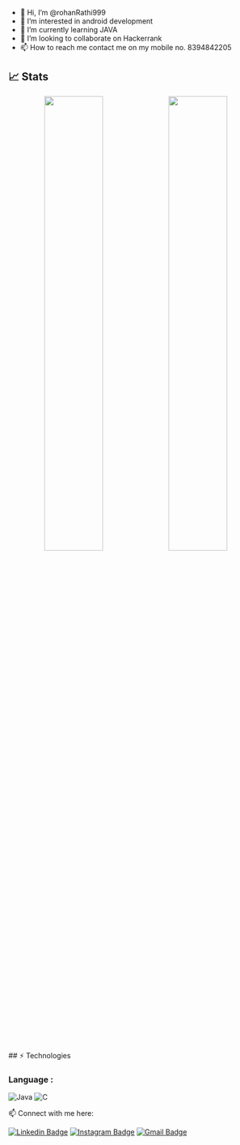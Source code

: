 - 👋 Hi, I’m @rohanRathi999
- 👀 I’m interested in android development
- 🌱 I’m currently learning JAVA
- 💞️ I’m looking to collaborate on Hackerrank
- 📫 How to reach me contact me on my mobile no. 8394842205

## 📈 Stats
<p align="center">
	
  <img width="48%" src="https://github-readme-stats.vercel.app/api?username=rohanRathi999&show_icons=true&theme=tokyonight" />
  <img width="48%" src="https://github-readme-streak-stats.herokuapp.com/?user=rohanRathi999&theme=tokyonight" />
</p> 
## ⚡ Technologies

### Language :
![Java](https://img.shields.io/badge/-Java-E34A86?style=flat-square&logo=Java)
![C](https://img.shields.io/badge/-C-007ACC?style=flat-square&logo=c)



 📫 Connect with me here:
 
[![Linkedin Badge](https://img.shields.io/badge/-Rohanrathi-blue?style=flat-square&logo=Linkedin&logoColor=white&link=https:https://www.linkedin.com/in/rohan-rathi-a19764205/)](https://www.linkedin.com/in/rohan-rathi-a19764205/)
[![Instagram Badge](https://img.shields.io/badge/-Rohan-purple?style=flat-square&logo=instagram&logoColor=white&link=https:https://www.instagram.com/rohan___rathi/)](https://www.instagram.com/rohan___rathi/)
[![Gmail Badge](https://img.shields.io/badge/-rohan.2125csme1020@kiet.edu-c14438?style=flat-square&logo=Gmail&logoColor=white&link=mailto:rohan.2125csme1020@kiet.edu)](mailto:rohan.2125csme1020@kiet.edu)



<!---
rohanRathi999/rohanRathi999 is a ✨ special ✨ repository because its `README.md` (this file) appears on your GitHub profile.
You can click the Preview link to take a look at your changes.
--->
